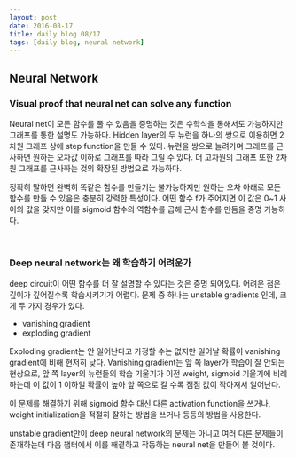 ```yaml
---
layout: post
date: 2016-08-17
title: daily blog 08/17
tags: [daily blog, neural network]
---
```


## Neural Network

### Visual proof that neural net can solve any function

Neural net이 모든 함수를 풀 수 있음을 증명하는 것은 수학식을 통해서도 가능하지만 그래프를 통한 설명도 가능하다.
Hidden layer의 두 뉴런을 하나의 쌍으로 이용하면 2차원 그래프 상에 step function을 만들 수 있다.
뉴런을 쌍으로 늘려가며 그래프를 근사하면 원하는 오차값 이하로 그래프를 따라 그릴 수 있다.
더 고차원의 그래프 또한 2차원 그래프를 근사하는 것의 확장된 방법으로 가능하다.

정확히 말하면 완벽히 똑같은 함수를 만들기는 불가능하지만 원하는 오차 아래로 모든 함수를 만들 수 있음은 충분히 강력한 특성이다. 
어떤 함수 f가 주어지면 이 값은 0~1 사이의 값을 갖지만 이를 sigmoid 함수의 역함수를 곱해 근사 함수를 만듬을 증명 가능하다.

<br/>

### Deep neural network는 왜 학습하기 어려운가

deep circuit이 어떤 함수를 더 잘 설명할 수 있다는 것은 증명 되어있다. 어려운 점은 깊이가 깊어질수록 학습시키기가 어렵다.
문제 중 하나는 unstable gradients 인데, 크게 두 가지 경우가 있다.

* vanishing gradient
* exploding gradient

Exploding gradient는 안 일어난다고 가정할 수는 없지만 일어날 확률이 vanishing gradient에 비해 현저히 낮다.
Vanishing gradient는 앞 쪽 layer가 학습이 잘 안되는 현상으로, 앞 쪽 layer의 뉴런들의 학습 기울기가 이전 weight, sigmoid 기울기에 비례하는데
이 값이 1 이하일 확률이 높아 앞 쪽으로 갈 수록 점점 값이 작아져서 일어난다.

이 문제를 해결하기 위해 sigmoid 함수 대신 다른 activation function을 쓰거나, weight initialization을 적절히 잘하는 방법을 쓰거나
등등의 방법을 사용한다.

unstable gradient만이 deep neural network의 문제는 아니고 여러 다른 문제들이 존재하는데 다음 챕터에서 이를 해결하고 작동하는 neural net을 만들어 볼 것이다.
